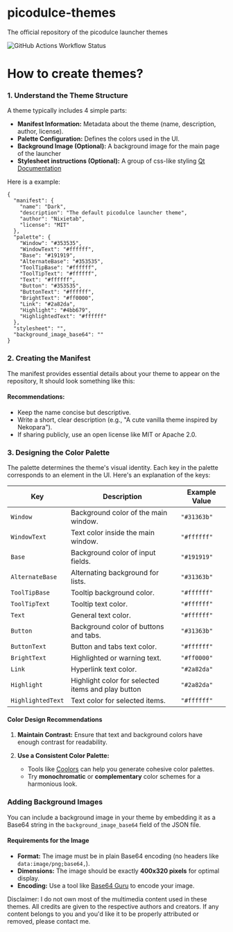 # picodulce-themes
The official repository of the picodulce launcher themes

![GitHub Actions Workflow Status](https://img.shields.io/github/actions/workflow/status/nixietab/picodulce-themes/.github%2Fworkflows%2Fcreate_repository.yml)


# How to create themes?

### **1. Understand the Theme Structure**

A theme typically includes 4 simple parts:

-   **Manifest Information:** Metadata about the theme (name, description, author, license).
-   **Palette Configuration:** Defines the colors used in the UI.
-   **Background Image (Optional):** A background image for the main page of the launcher
-   **Stylesheet instructions (Optional):** A group of css-like styling [Qt Documentation](https://doc.qt.io/qt-6/stylesheet-syntax.html)


Here is a example:

    {
      "manifest": {
        "name": "Dark",
        "description": "The default picodulce launcher theme",
        "author": "Nixietab",
        "license": "MIT"
      },
      "palette": {
        "Window": "#353535",
        "WindowText": "#ffffff",
        "Base": "#191919",
        "AlternateBase": "#353535",
        "ToolTipBase": "#ffffff",
        "ToolTipText": "#ffffff",
        "Text": "#ffffff",
        "Button": "#353535",
        "ButtonText": "#ffffff",
        "BrightText": "#ff0000",
        "Link": "#2a82da",
        "Highlight": "#4bb679",
        "HighlightedText": "#ffffff"
      },
      "stylesheet": "",
      "background_image_base64": ""
    }

### **2. Creating the Manifest**
The manifest provides essential details about your theme to appear on the repository, It should look something like this:


#### **Recommendations:**

-   Keep the name concise but descriptive.
-   Write a short, clear description (e.g., "A cute vanilla theme inspired by Nekopara").
-   If sharing publicly, use an open license like MIT or Apache 2.0.

### **3. Designing the Color Palette**

The palette determines the theme's visual identity. Each key in the palette corresponds to an element in the UI. Here's an explanation of the keys:

| **Key**            | **Description**                              | **Example Value** |
|---------------------|----------------------------------------------|-------------------|
| `Window`           | Background color of the main window.                        | `"#31363b"`       |
| `WindowText`       | Text color inside the main window.                          | `"#ffffff"`       |
| `Base`             | Background color of input fields.                           | `"#191919"`       |
| `AlternateBase`    | Alternating background for lists.                           | `"#31363b"`       |
| `ToolTipBase`      | Tooltip background color.                                   | `"#ffffff"`       |
| `ToolTipText`      | Tooltip text color.                                         | `"#ffffff"`       |
| `Text`             | General text color.                                         | `"#ffffff"`       |
| `Button`           | Background color of buttons and tabs.                       | `"#31363b"`       |
| `ButtonText`       | Button and tabs text color.                                 | `"#ffffff"`       |
| `BrightText`       | Highlighted or warning text.                                | `"#ff0000"`       |
| `Link`             | Hyperlink text color.                                       | `"#2a82da"`       |
| `Highlight`        | Highlight color for selected items and play button          | `"#2a82da"`       |
| `HighlightedText`  | Text color for selected items.                              | `"#ffffff"`       |


#### **Color Design Recommendations**
    
1.  **Maintain Contrast:** Ensure that text and background colors have enough contrast for readability.
    
2.  **Use a Consistent Color Palette:**
    
    -   Tools like [Coolors](https://coolors.co) can help you generate cohesive color palettes.
    -   Try **monochromatic** or **complementary** color schemes for a harmonious look.
 

### Adding Background Images
You can include a background image in your theme by embedding it as a Base64 string in the `background_image_base64` field of the JSON file.

#### Requirements for the Image
- **Format:** The image must be in plain Base64 encoding (no headers like `data:image/png;base64,`).
- **Dimensions:** The image should be exactly **400x320 pixels** for optimal display.
- **Encoding:** Use a tool like [Base64 Guru](https://base64.guru/converter/encode/image) to encode your image.





Disclaimer:
I do not own most of the multimedia content used in these themes. All credits are given to the respective authors and creators. If any content belongs to you and you'd like it to be properly attributed or removed, please contact me.
